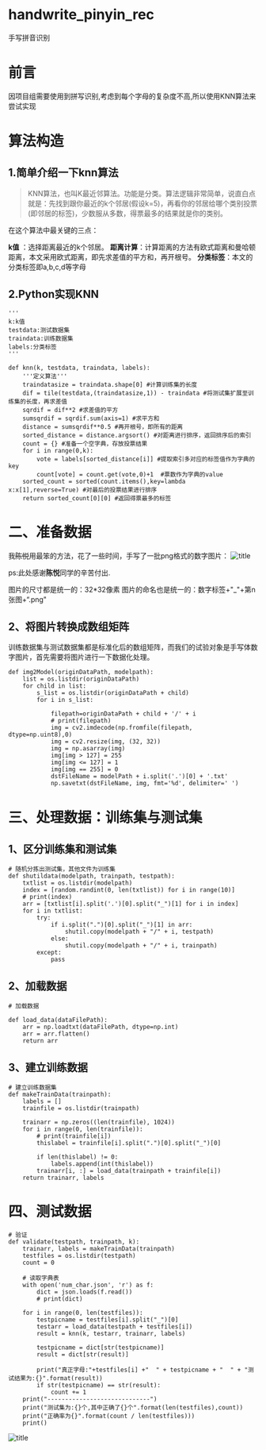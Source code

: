 # handwrite_pinyin_rec
手写拼音识别
# 前言
因项目组需要使用到拼写识别,考虑到每个字母的复杂度不高,所以使用KNN算法来尝试实现

# 算法构造
## 1.简单介绍一下knn算法

> KNN算法，也叫K最近邻算法。功能是分类。算法逻辑非常简单，说直白点就是：先找到跟你最近的k个邻居(假设k=5)，再看你的邻居给哪个类别投票(即邻居的标签)，少数服从多数，得票最多的结果就是你的类别。

在这个算法中最关键的三点：

**k值** ：选择距离最近的k个邻居。
**距离计算**：计算距离的方法有欧式距离和曼哈顿距离，本文采用欧式距离，即先求差值的平方和，再开根号。
**分类标签**：本文的分类标签即a,b,c,d等字母

## 2.Python实现KNN

    '''
    k:k值
    testdata:测试数据集
    traindata:训练数据集
    labels:分类标签
    '''
    
    def knn(k, testdata, traindata, labels):
        '''定义算法'''
        traindatasize = traindata.shape[0] #计算训练集的长度
        dif = tile(testdata,(traindatasize,1)) - traindata #将测试集扩展至训练集的长度，再求差值
        sqrdif = dif**2 #求差值的平方
        sumsqrdif = sqrdif.sum(axis=1) #求平方和
        distance = sumsqrdif**0.5 #再开根号，即所有的距离
        sorted_distance = distance.argsort() #对距离进行排序，返回排序后的索引
        count = {} #准备一个空字典，存放投票结果
        for i in range(0,k):  
            vote = labels[sorted_distance[i]] #提取索引多对应的标签值作为字典的key
            count[vote] = count.get(vote,0)+1  #票数作为字典的value
        sorted_count = sorted(count.items(),key=lambda x:x[1],reverse=True) #对最后的投票结果进行排序
        return sorted_count[0][0] #返回得票最多的标签
        
# 二、准备数据
我~~陈悦~~用最笨的方法，花了一些时间，手写了一批png格式的数字图片：
![title](/api/file/getImage?fileId=5dce27a60a6b721fc900003f)

ps:此处感谢**陈悦**同学的辛苦付出.

图片的尺寸都是统一的：32*32像素
图片的命名也是统一的：数字标签+"_"+第n张图+“.png"

## 2、将图片转换成数组矩阵

训练数据集与测试数据集都是标准化后的数组矩阵，而我们的试验对象是手写体数字图片，首先需要将图片进行一下数据化处理。

    def img2Model(originDataPath, modelpath):
        list = os.listdir(originDataPath)
        for child in list:
            s_list = os.listdir(originDataPath + child)
            for i in s_list:
    
                filepath=originDataPath + child + '/' + i
                # print(filepath)
                img = cv2.imdecode(np.fromfile(filepath, dtype=np.uint8),0)
                img = cv2.resize(img, (32, 32))
                img = np.asarray(img)
                img[img > 127] = 255
                img[img <= 127] = 1
                img[img == 255] = 0
                dstFileName = modelPath + i.split('.')[0] + '.txt'
                np.savetxt(dstFileName, img, fmt='%d', delimiter=' ')

# 三、处理数据：训练集与测试集
## 1、区分训练集和测试集

    # 随机分拣出测试集，其他文件为训练集
    def shutildata(modelpath, trainpath, testpath):
        txtlist = os.listdir(modelpath)
        index = [random.randint(0, len(txtlist)) for i in range(10)]
        # print(index)
        arr = [txtlist[i].split('.')[0].split("_")[1] for i in index]
        for i in txtlist:
            try:
                if i.split(".")[0].split("_")[1] in arr:
                    shutil.copy(modelpath + "/" + i, testpath)
                else:
                    shutil.copy(modelpath + "/" + i, trainpath)
            except:
                pass
                

## 2、加载数据
    # 加载数据

    def load_data(dataFilePath):
        arr = np.loadtxt(dataFilePath, dtype=np.int)
        arr = arr.flatten()
        return arr
        
## 3、建立训练数据

    # 建立训练数据集
    def makeTrainData(trainpath):
        labels = []
        trainfile = os.listdir(trainpath)
    
        trainarr = np.zeros((len(trainfile), 1024))
        for i in range(0, len(trainfile)):
            # print(trainfile[i])
            thislabel = trainfile[i].split(".")[0].split("_")[0]
    
            if len(thislabel) != 0:
                labels.append(int(thislabel))
            trainarr[i, :] = load_data(trainpath + trainfile[i])
        return trainarr, labels

# 四、测试数据

    # 验证
    def validate(testpath, trainpath, k):
        trainarr, labels = makeTrainData(trainpath)
        testfiles = os.listdir(testpath)
        count = 0
    
        # 读取字典表
        with open('num_char.json', 'r') as f:
            dict = json.loads(f.read())
            # print(dict)
    
        for i in range(0, len(testfiles)):
            testpicname = testfiles[i].split("_")[0]
            testarr = load_data(testpath + testfiles[i])
            result = knn(k, testarr, trainarr, labels)
    
            testpicname = dict[str(testpicname)]
            result = dict[str(result)]
    
            print("真正字母:"+testfiles[i] +"  " + testpicname + "  " + "测试结果为:{}".format(result))
            if str(testpicname) == str(result):
                count += 1
        print("-----------------------------")
        print("测试集为:{}个,其中正确了{}个".format(len(testfiles),count))
        print("正确率为{}".format(count / len(testfiles)))
        print()

![title](http:note.markxu.vip/api/file/getImage?fileId=5dce29a40a6b721fc9000040)
